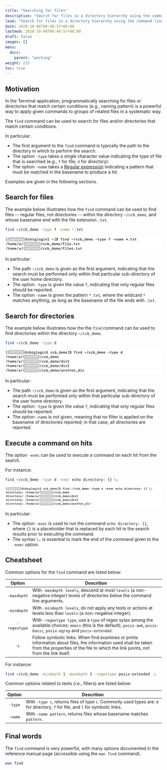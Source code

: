 ```yaml
---
title: "Searching for files"
description: "Search for files in a directory hierarchy using the command line."
lead: "Search for files in a directory hierarchy using the command line."
date: 2020-10-06T08:48:57+00:00
lastmod: 2020-10-06T08:48:57+00:00
draft: false
images: []
menu:
  docs:
    parent: "working"
weight: 225
toc: true
---
```


## Motivation

In the Terminal application, programmatically searching for files
or directories that match certain conditions (e.g., naming pattern)
is a powerful way to apply given commands to groups of related
files in a systematic way.

The `find` command can be used to search for files and/or directories
that match certain conditions.

In particular:

- The first argument to the `find` command is typically the path to the
  directory in which to perform the search.
- The option `-type` takes a single character value
  indicating the type of file that is searched
  (e.g., `f` for file; `d` for directory).
- The option `-name` takes a [Regular expression][regular-expression-info]
  indicating a pattern that must be matched in the basename to produce a hit.

Examples are given in the following sections.

## Search for files

The example below illustrates how the `find` command can be used to find
files -- regular files, not directories -- within the directory `~/ccb_demo`,
and whose basename end with the file extension `.txt`.

```bash
find ~/ccb_demo -type f -name *.txt
```

![Finding files that match a naming pattern.](find-type-file-name-txt.png)

In particular:

- The path `~/ccb_demo` is given as the first argument, indicating that the search
  must be performed only within that particular sub-directory of the user home
  directory.
- The option `-type` is given the value `f`, indicating that only regular files
  should be reported.
- The option `-name` is given the pattern `*.txt`, where the wildcard `*` matches
  anything, as long as the basename of the file ends with `.txt`.

## Search for directories

The example below illustrates how the the `find` command can be used to find
directories within the directory `~/ccb_demo`.

```bash
find ~/ccb_demo -type d
```

![Finding directories.](find-type-d.png)

In particular:

- The path `~/ccb_demo` is given as the first argument, indicating that the search
  must be performed only within that particular sub-directory of the user home
  directory.
- The option `-type` is given the value `f`, indicating that only regular files
  should be reported.
- The option `-name` is not given, meaning that no filter is applied on the basename
  of directories reported; in that case, all directories are reported.

## Execute a command on hits

The option `-exec` can be used to execute a command on each hit from the search.

For instance:

```bash
find ~/ccb_demo -type d -exec echo directory: {} \;
```

![Execute a command on search results.](find-exec.png)

In particular:

- The option `-exec` is used to run the command `echo directory: {}`,
  where `{}` is a placeholder that is replaced by each hit in the search
  results prior to executing the command.
- The syntax `\;` is essential to mark the end of the command given to
  the `-exec` option.

## Cheatsheet

Common options for the `find` command are listed below:

| Option | Descrition |
|:------:| ---------- |
| `-maxdepth` | With `-maxdepth levels`, descend at most `levels` (a non-negative integer) levels of directories below the command line arguments. |
| `-mindepth` | With `-mindepth levels`, do  not  apply  any  tests  or actions at levels less than `levels` (a non-negative integer). |
| `-regextype` | With `-regextype type`, use a `type` of regex sytax among the available choices: `emacs` (this is the default), `posix-awk`, `posix-basic`, `posix-egrep` and `posix-extended`. |
|  `-L`  | Follow symbolic links. When find examines or prints information about files, the information used shall be taken from the properties  of the file to which the link points, not from the link itself. |

For instance:

```bash
find ~/ccb_demo -mindepth 1 -maxdepth 3 -regextype posix-extended -L
```

Common options related to tests (i.e., filters) are listed below:

| Option | Descrition |
|:------:| ---------- |
| `-type` | With `-type c`, returns files of type `c`. Commonly used types are: `d` for directory, `f` for file, and `l` for symbolic links. |
| `-name` | With `-name pattern`, returns files whose basename matches `pattern`. |

## Final words

The `find` command is very powerful, with many options documented in the reference
manual page (accessible using the `man find` command).

```bash
man find
```

<!-- Link definitions -->

[regular-expression-info]: https://www.regular-expressions.info/quickstart.html
